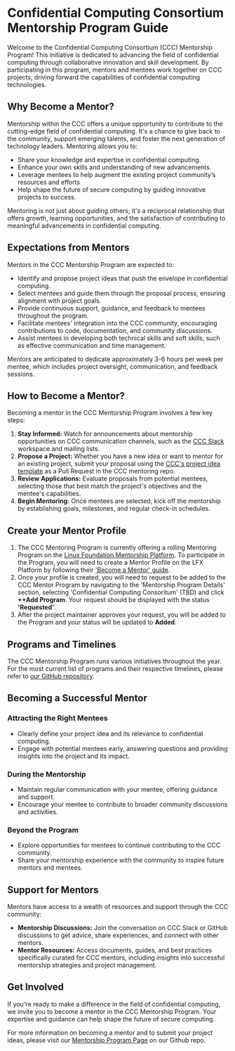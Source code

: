 # Confidential Computing Consortium Mentorship Program Guide

Welcome to the Confidential Computing Consortium (CCC) Mentorship Program! This initiative is dedicated to advancing the field of confidential computing through collaborative innovation and skill development. By participating in this program, mentors and mentees work together on CCC projects, driving forward the capabilities of confidential computing technologies.

## Why Become a Mentor?

Mentorship within the CCC offers a unique opportunity to contribute to the cutting-edge field of confidential computing. It's a chance to give back to the community, support emerging talents, and foster the next generation of technology leaders. Mentoring allows you to:

- Share your knowledge and expertise in confidential computing.
- Enhance your own skills and understanding of new advancements.
- Leverage mentees to help augment the existing project community’s resources and efforts
- Help shape the future of secure computing by guiding innovative projects to success.

Mentoring is not just about guiding others; it's a reciprocal relationship that offers growth, learning opportunities, and the satisfaction of contributing to meaningful advancements in confidential computing.

## Expectations from Mentors

Mentors in the CCC Mentorship Program are expected to:

- Identify and propose project ideas that push the envelope in confidential computing.
- Select mentees and guide them through the proposal process, ensuring alignment with project goals.
- Provide continuous support, guidance, and feedback to mentees throughout the program.
- Facilitate mentees' integration into the CCC community, encouraging contributions to code, documentation, and community discussions.
- Assist mentees in developing both technical skills and soft skills, such as effective communication and time management.

Mentors are anticipated to dedicate approximately 3-6 hours per week per mentee, which includes project oversight, communication, and feedback sessions.

## How to Become a Mentor?

Becoming a mentor in the CCC Mentorship Program involves a few key steps:

1. **Stay Informed:** Watch for announcements about mentorship opportunities on CCC communication channels, such as the [CCC Slack](confidentialcomputing.slack.com) workspace and mailing lists.
2. **Propose a Project:** Whether you have a new idea or want to mentor for an existing project, submit your proposal using the [CCC's project idea template](mentoring/PROJECT_IDEA_TEMPLATE.md) as a Pull Request in the CCC mentoring repo.
3. **Review Applications:** Evaluate proposals from potential mentees, selecting those that best match the project's objectives and the mentee's capabilities.
4. **Begin Mentoring:** Once mentees are selected, kick off the mentorship by establishing goals, milestones, and regular check-in schedules.

## Create your Mentor Profile

1. The CCC Mentoring Program is currently offering a rolling Mentoring Program on the [Linux Foundation Mentorship Platform](https://mentorship.lfx.linuxfoundation.org/#projects_all). To participate in the Program, you will need to create a Mentor Profile on the LFX Platform by following their ['Become a Mentor' guide](https://docs.linuxfoundation.org/lfx/mentorship/mentors/create-a-mentor-profile).
2. Once your profile is created, you will need to request to be added to the CCC Mentor Program by navigating to the 'Mentorship Program Details' section, selecting 'Confidential Computing Consoritum' (TBD) and click **++Add Program**. Your request should be displayed with the status **'Requested'**.
3. After the project maintainer approves your request, you will be added to the Program and your status will be updated to **Added**.

## Programs and Timelines

The CCC Mentorship Program runs various initiatives throughout the year. For the most current list of programs and their respective timelines, please refer to [our GitHub repository](entoring/programs/README.md).

## Becoming a Successful Mentor

### Attracting the Right Mentees

- Clearly define your project idea and its relevance to confidential computing.
- Engage with potential mentees early, answering questions and providing insights into the project and its impact.

### During the Mentorship

- Maintain regular communication with your mentee, offering guidance and support.
- Encourage your mentee to contribute to broader community discussions and activities.

### Beyond the Program

- Explore opportunities for mentees to continue contributing to the CCC community.
- Share your mentorship experience with the community to inspire future mentors and mentees.

## Support for Mentors

Mentors have access to a wealth of resources and support through the CCC community:

- **Mentorship Discussions:** Join the conversation on CCC Slack or GitHub discussions to get advice, share experiences, and connect with other mentors.
- **Mentor Resources:** Access documents, guides, and best practices specifically curated for CCC mentors, including insights into successful mentorship strategies and project management.

## Get Involved

If you're ready to make a difference in the field of confidential computing, we invite you to become a mentor in the CCC Mentorship Program. Your expertise and guidance can help shape the future of secure computing.

For more information on becoming a mentor and to submit your project ideas, please visit our [Mentorship Program Page](mentoring/programs/README.md) on our Github repo.
